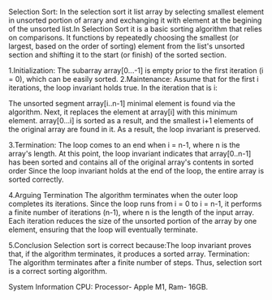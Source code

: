 Selection Sort:
In the selection sort it list array by selecting smallest element in unsorted portion of arrary and exchanging it with element at the begining of the unsorted list.In Selection Sort it is a basic sorting algorithm that relies on comparisons. It functions by repeatedly choosing the smallest (or largest, based on the order of sorting) element from the list's unsorted section and shifting it to the start (or finish) of the sorted section.

1.Initialization: The subarray array[0...-1] is empty prior to the first iteration (i = 0), which can be easily sorted.
2.Maintenance: Assume that for the first i iterations, the loop invariant holds true. In the iteration that is i:

The unsorted segment array[i..n-1] minimal element is found via the algorithm.
Next, it replaces the element at array[i] with this minimum element.
array[0...i] is sorted as a result, and the smallest i+1 elements of the original array are found in it.
As a result, the loop invariant is preserved.

3.Termination: The loop comes to an end when i = n-1, where n is the array's length. At this point, the loop invariant indicates that array[0..n-1] has been sorted and contains all of the original array's contents in sorted order
Since the loop invariant holds at the end of the loop, the entire array is sorted correctly.

4.Arguing Termination
The algorithm terminates when the outer loop completes its iterations. Since the loop runs from i = 0 to i = n-1, it performs a finite number of iterations (n-1), where n is the length of the input array. Each iteration reduces the size of the unsorted portion of the array by one element, ensuring that the loop will eventually terminate.

5.Conclusion
Selection sort is correct because:The loop invariant proves that, if the algorithm terminates, it produces a sorted array.
Termination: The algorithm terminates after a finite number of steps.
Thus, selection sort is a correct sorting algorithm.

System Information CPU: 
Processor- Apple M1, Ram- 16GB.
